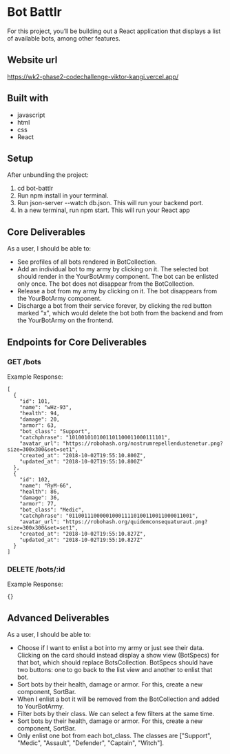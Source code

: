 # Bot Battlr
For this project, you’ll be building out a React application that displays a
list of available bots, among other features. 

## Website url
https://wk2-phase2-codechallenge-viktor-kangi.vercel.app/

## Built with
- javascript
- html
- css
- React 

## Setup
After unbundling the project:

1. cd bot-battlr
2. Run npm install in your terminal.
3. Run json-server --watch db.json. This will run your backend port.
4. In a new terminal, run npm start. This will run your React app

## Core Deliverables
As a user, I should be able to:

- See profiles of all bots rendered in BotCollection.
- Add an individual bot to my army by clicking on it. The selected bot should render in the YourBotArmy component. The bot can be enlisted only once. The bot does not disappear from the BotCollection.
- Release a bot from my army by clicking on it. The bot disappears from the YourBotArmy component.
- Discharge a bot from their service forever, by clicking the red button marked "x", which would delete the bot both from the backend and from the YourBotArmy on the frontend.

## Endpoints for Core Deliverables

### GET /bots
Example Response:

    [
      {
        "id": 101,
        "name": "wHz-93",
        "health": 94,
        "damage": 20,
        "armor": 63,
        "bot_class": "Support",
        "catchphrase": "1010010101001101100011000111101",
        "avatar_url": "https://robohash.org/nostrumrepellendustenetur.png?size=300x300&set=set1",
        "created_at": "2018-10-02T19:55:10.800Z",
        "updated_at": "2018-10-02T19:55:10.800Z"
      },
      {
        "id": 102,
        "name": "RyM-66",
        "health": 86,
        "damage": 36,
        "armor": 77,
        "bot_class": "Medic",
        "catchphrase": "0110011100000100011110100110011000011001",
        "avatar_url": "https://robohash.org/quidemconsequaturaut.png?size=300x300&set=set1",
        "created_at": "2018-10-02T19:55:10.827Z",
        "updated_at": "2018-10-02T19:55:10.827Z"
      }
    ]

### DELETE /bots/:id
Example Response:
    
    {}

## Advanced Deliverables

As a user, I should be able to:

- Choose if I want to enlist a bot into my army or just see their data. Clicking on the card should instead display a show view (BotSpecs) for that bot, which should replace BotsCollection. BotSpecs should have two buttons: one to go back to the list view and another to enlist that bot.
- Sort bots by their health, damage or armor. For this, create a new component, SortBar.
- When I enlist a bot it will be removed from the BotCollection and added to YourBotArmy.
- Filter bots by their class. We can select a few filters at the same time.
- Sort bots by their health, damage or armor. For this, create a new component, SortBar.
- Only enlist one bot from each bot_class. The classes are ["Support", "Medic", "Assault", "Defender", "Captain", "Witch"].


